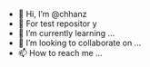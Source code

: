 - 👋 Hi, I’m @chhanz
- 👀 For test repositor y
- 🌱 I’m currently learning ...
- 💞️ I’m looking to collaborate on ...
- 📫 How to reach me ...

<!---
chhanz88/chhanz88 is a ✨ special ✨ repository because its `README.md` (this file) appears on your GitHub profile.
You can click the Preview link to take a look at your changes.
--->
